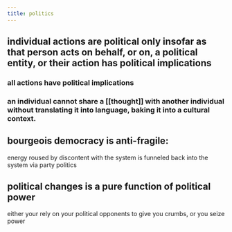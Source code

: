 ```yaml
---
title: politics
---
```


## individual actions are political only insofar as that person acts on behalf, or on, a political entity, or their action has political implications
### all actions have political implications
### an individual cannot share a [[thought]] with another individual without translating it into language, baking it into a cultural context.
## bourgeois democracy is anti-fragile:
energy roused by discontent with the system is funneled back into the system via party politics
## political changes is a pure function of political power
either your rely on your political opponents to give you crumbs, or you seize power
##
